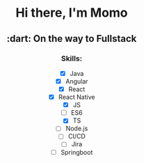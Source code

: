 <div align="center">
<h1>Hi there, I'm <a >Momo</a> </h1>
 <h2> :dart: On the way to Fullstack </h2>


### Skills:
- [x] Java
- [x] Angular
- [x] React
- [x] React Native
- [x] JS
- [ ] ES6
- [x] TS
- [ ] Node.js
- [ ] CI/CD
- [ ] Jira
- [ ] Springboot

</div>


